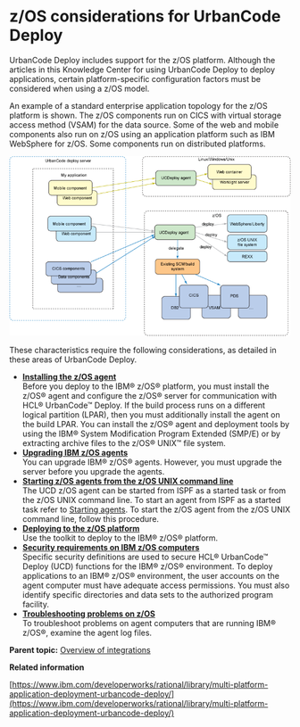 # z/OS considerations for UrbanCode Deploy

UrbanCode Deploy includes support for the z/OS platform. Although the articles in this Knowledge Center for using UrbanCode Deploy to deploy applications, certain platform-specific configuration factors must be considered when using a z/OS model.

An example of a standard enterprise application topology for the z/OS platform is shown. The z/OS components run on CICS with virtual storage access method \(VSAM\) for the data source. Some of the web and mobile components also run on z/OS using an application platform such as IBM WebSphere for z/OS. Some components run on distributed platforms.

 ![z/OS topology diagram](../../com.udeploy.install.doc/images/zos_topology.png) 

These characteristics require the following considerations, as detailed in these areas of UrbanCode Deploy.

-   **[Installing the z/OS agent](../../com.udeploy.install.doc/topics/zos_installing_ov.md)**  
Before you deploy to the IBM® z/OS® platform, you must install the z/OS® agent and configure the z/OS® server for communication with HCL® UrbanCode™ Deploy. If the build process runs on a different logical partition \(LPAR\), then you must additionally install the agent on the build LPAR. You can install the z/OS® agent and deployment tools by using the IBM® System Modification Program Extended \(SMP/E\) or by extracting archive files to the z/OS® UNIX™ file system.
-   **[Upgrading IBM z/OS agents](../../com.udeploy.install.doc/topics/upgrade_zOS_agents.md)**  
You can upgrade IBM® z/OS® agents. However, you must upgrade the server before you upgrade the agents.
-   **[Starting z/OS agents from the z/OS UNIX command line](../../com.udeploy.install.doc/topics/zos_start_agent.md)**  
 The UCD z/OS agent can be started from ISPF as a started task or from the z/OS UNIX command line. To start an agent from ISPF as a started task refer to [Starting agents](../../com.udeploy.install.doc/topics/run_agent.md). To start the z/OS agent from the z/OS UNIX command line, follow this procedure.
-   **[Deploying to the z/OS platform](../topics/deploying_zos.md)**  
Use the toolkit to deploy to the IBM® z/OS® platform.
-   **[Security requirements on IBM z/OS computers](../../com.udeploy.admin.doc/topics/security_zos.md)**  
Specific security definitions are used to secure HCL® UrbanCode™ Deploy \(UCD\) functions for the IBM® z/OS® environment. To deploy applications to an IBM® z/OS® environment, the user accounts on the agent computer must have adequate access permissions. You must also identify specific directories and data sets to the authorized program facility.
-   **[Troubleshooting problems on z/OS](../topics/trouble_zos.md)**  
To troubleshoot problems on agent computers that are running IBM® z/OS®, examine the agent log files.

**Parent topic:** [Overview of integrations](../topics/integrat_ov.md)

**Related information**  


[https://www.ibm.com/developerworks/rational/library/multi-platform-application-deployment-urbancode-deploy/](https://www.ibm.com/developerworks/rational/library/multi-platform-application-deployment-urbancode-deploy/)

